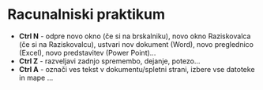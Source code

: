# Racunalniski praktikum
- **Ctrl N** - odpre novo okno (če si na brskalniku), novo okno Raziskovalca (če si na Raziskovalcu), ustvari nov dokument (Word), novo preglednico (Excel), novo predstavitev (Power Point)... 
- **Ctrl Z** - razveljavi zadnjo spremembo, dejanje, potezo... 
- **Ctrl A** - označi ves tekst v dokumentu/spletni strani, izbere vse datoteke in mape ...
